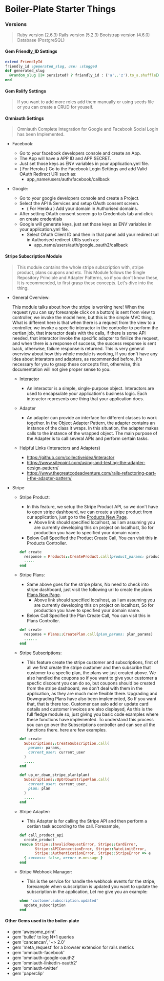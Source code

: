 # Boiler-Plate Starter Things

### Versions

> Ruby version  (2.6.3)
> Rails version (5.2.3)
> Bootstrap version (4.6.0)
> Database (PostgreSQL)

#### Gem Friendly_ID Settings

```ruby
extend FriendlyId
friendly_id :generated_slug, use: :slugged
def generated_slug
  @random_slug ||= persisted? ? friendly_id : ('a'..'z').to_a.shuffle[0,15].join
end	
```
#### Gem Rolify Settings

> If you want to add more roles add them manually or using seeds file or you can create a CRUD for youself.

#### Omniauth Settings

> Omniauth Complete Integration for Google and Facebook Social Login has been Implemented.

* Facebook:
  * Go to your facebook developers console and create an App.
  * The App will have a APP ID and APP SECRET.
  * Just set those keys as ENV variables in your application.yml file.
  * ( For Heroku ) Go to the Facebook Login Settings and add Valid OAuth Redirect URI such as:
    * app_name/users/auth/facebook/callback

* Google:
  * Go to your google developers console and create a Project.
  * Select the API & Services and setup OAuth consent screen. 
    * ( For Heroku ) Add your domain in Authorised domains.
  * After setting OAuth consent screen go to Credentials tab and click on create credentials
  * Google will generate keys, just set those keys as ENV variables in your application.yml file.
    * Select OAuth Client ID and then in that panel add your redirect url in Authorised redirect URIs such as:
      * app_name/users/auth/google_oauth2/callback
 
#### Stripe Subscription Module

> This module contains the whole stripe subscription with, stripe product, plans coupons and etc. This Module follows the Single Repository Principle and Adapter Patterns, so if you don't know these, It is recommended, to first grasp these concepts. Let's dive into the thing.

* General Overview:

  This module talks about how the stripe is working here! When the request (you can say forexample click on a button) is sent from view to controller, we invoke the model here, but this is the simple MVC thing, What is different here is that when there is a request from the view to a controller, we invoke a specific interactor in the controller to perform the certian job, that interactor deals with the calls, if there is some API needed, that interactor invoke the specific adapter to finilize the request, and when there is a response of success, the success response is sent back, otherwise, failure response is returned. This is very general overview about how this whole module is working, If you don't have any idea about interators and adapters, as recommended before, It's necessary for you to grasp these concepts first, otherwise, this documentation will not give proper sense to you.
  
  * Interactor
    * An interactor is a simple, single-purpose object. Interactors are used to encapsulate your application's business logic. Each interactor represents one thing that your application does.
    
  * Adapter
    * An adapter can provide an interface for different classes to work together. In the Object Adapter Pattern, the adapter contains an instance of the class it wraps. In this situation, the adapter makes calls to the instance of the wrapped object. The main purpose of the Adapter is to call several APIs and perform certain tasks.
  
  * Helpful Links (Interactors and Adapters)
  
    * https://github.com/collectiveidea/interactor
    * https://www.sitepoint.com/using-and-testing-the-adapter-design-pattern/
    * https://www.thegreatcodeadventure.com/rails-refactoring-part-i-the-adapter-pattern/
    
* Stripe

  * Stripe Product:

    * In this feature, we setup the Stripe Product API, so we don't have to open stripe dashboard, we can create a stripe product from our application, just go to the [Products New Page](http://localhost:3000/products/new).
      * Above link should specified localhost, as I am assuming you are currently developing this on project on localhost, So for production you have to specified your domain name.
    * Below Call Specified the Product Create Call, You can visit this in Products Controller.

    ```ruby
    def create
      response = Products::CreateProduct.call(product_params: product_params)
      .....
    end
    ```
  
  * Stripe Plans:

    * Same above goes for the stripe plans, No need to check into stripe dashboard, just visit the following url to create the plans [Plans New Page](http://localhost:3000/plans/new).
      * Above link should specified localhost, as I am assuming you are currently developing this on project on localhost, So for production you have to specified your domain name.
    * Below Call Specified the Plan Create Call, You can visit this in Plans Controller.

    ```ruby
    def create
      response = Plans::CreatePlan.call(plan_params: plan_params)
      ......
    end
    ```
    
  * Stripe Subscriptions:

    * This feature create the stripe customer and subscriptions, first of all we first create the stripe customer and then subscribe that customer to a specfic plan, the plans we just created above. We also handled the coupons so if you want to give your customer a specfic discount you can do so, but coupons should be created from the stripe dashboard, we don't deal with them in the application, as they are much more flexible there. Upgrading and Downgrading Plans have also been implemented, So If you want that, that is there too. Customer can aslo add or update card details and customer invoices are also displayed, As this is the full fledge module so, just giving you basic code examples where these functions have implemented. To understand this process you can go over the Subscriptions controller and can see all the functions there. here are few examples.

    ```ruby
    def create
      Subscriptions::CreateSubscription.call(
        params: params,
        current_user: current_user
      )
      .....
    end

    def up_or_down_stripe_plan(plan)
      Subscriptions::UpOrDownStripePlan.call(
        current_user: current_user,
        plan: plan
      )
      .....
    end
    ```
  
  * Stripe Adapter:

    * This Adapter is for calling the Stripe API and then perform a certian task according to the call. Forexample,
    ```ruby
    def call_product_api
      create_product
    rescue Stripe::InvalidRequestError, Stripe::CardError,
           Stripe::APIConnectionError, Stripe::RateLimitError,
           Stripe::AuthenticationError, Stripe::StripeError => e
      { success: false, error: e.message }
    end
    ```

  * Stripe Webhook Manager:

    * This is the service for handle the webhook events for the stripe, forexample when subscription is updated you want to update the subscription in the application, Let me give you an example:
    
    ```ruby
    when 'customer.subscription.updated'
      update_subscription
    end
    ```


#### Other Gems used in the boiler-plate

*	gem 'awesome_print'
*	gem 'bullet' to log N+1 queries
*	gem 'cancancan', '~> 2.0'
*	gem 'meta_request' for a browser extension for rails metrics
*	gem 'omniauth-facebook'
*	gem 'omniauth-google-oauth2'
*	gem 'omniauth-linkedin-oauth2'
*	gem 'omniauth-twitter'
*	gem 'paperclip'
